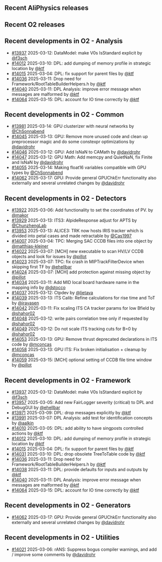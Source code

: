 ## Recent AliPhysics releases
## Recent O2 releases
## Recent developments in O2 - Analysis
- [\#13937](https://github.com/AliceO2Group/AliceO2/pull/13937) 2025-03-12: DataModel: make V0s IsStandard explicit by [@f3sch](https://github.com/f3sch)
- [\#14012](https://github.com/AliceO2Group/AliceO2/pull/14012) 2025-03-10: DPL: add dumping of memory profile in strategic location by [@ktf](https://github.com/ktf)
- [\#14015](https://github.com/AliceO2Group/AliceO2/pull/14015) 2025-03-04: DPL: fix support for parent files by [@ktf](https://github.com/ktf)
- [\#14036](https://github.com/AliceO2Group/AliceO2/pull/14036) 2025-03-11: Drop need for Framework/RootTableBuilderHelpers.h by [@ktf](https://github.com/ktf)
- [\#14040](https://github.com/AliceO2Group/AliceO2/pull/14040) 2025-03-11: DPL Analysis: improve error message when messages are malformed by [@ktf](https://github.com/ktf)
- [\#14064](https://github.com/AliceO2Group/AliceO2/pull/14064) 2025-03-15: DPL: account for IO time correctly by [@ktf](https://github.com/ktf)
## Recent developments in O2 - Common
- [\#13981](https://github.com/AliceO2Group/AliceO2/pull/13981) 2025-03-14: GPU clusterizer with neural networks by [@ChSonnabend](https://github.com/ChSonnabend)
- [\#14045](https://github.com/AliceO2Group/AliceO2/pull/14045) 2025-03-13: GPU: Remove more unused code and clean up preprocessor magic and do some constexpr optimizations by [@davidrohr](https://github.com/davidrohr)
- [\#14046](https://github.com/AliceO2Group/AliceO2/pull/14046) 2025-03-12: GPU: Add IsNaN to CAMath by [@davidrohr](https://github.com/davidrohr)
- [\#14047](https://github.com/AliceO2Group/AliceO2/pull/14047) 2025-03-12: GPU Math: Add memcpy and QuietNaN, fix Finite and IsNaN by [@davidrohr](https://github.com/davidrohr)
- [\#14055](https://github.com/AliceO2Group/AliceO2/pull/14055) 2025-03-14: Making float16 variables compatible with GPU types by [@ChSonnabend](https://github.com/ChSonnabend)
- [\#14062](https://github.com/AliceO2Group/AliceO2/pull/14062) 2025-03-17: GPU: Provide general GPUChkErr functionality also externally and several unrelated changes by [@davidrohr](https://github.com/davidrohr)
## Recent developments in O2 - Detectors
- [\#13922](https://github.com/AliceO2Group/AliceO2/pull/13922) 2025-03-06: Add functionality to set the coordinates of PV. by [@makor](https://github.com/makor)
- [\#13929](https://github.com/AliceO2Group/AliceO2/pull/13929) 2025-03-13: ITS3: AlpideResponse adjust for APTS by [@ChunzhengLab](https://github.com/ChunzhengLab)
- [\#13953](https://github.com/AliceO2Group/AliceO2/pull/13953) 2025-03-13: ALICE3: TRK now hosts IRIS tracker which is divided into petal cases and made retractable by [@Cas1997](https://github.com/Cas1997)
- [\#14007](https://github.com/AliceO2Group/AliceO2/pull/14007) 2025-03-04: TPC: Merging SAC CCDB files into one object by [@matthias-kleiner](https://github.com/matthias-kleiner)
- [\#14022](https://github.com/AliceO2Group/AliceO2/pull/14022) 2025-03-07: [MCH] new executable to scan HV/LV CCDB objects and look for issues by [@pillot](https://github.com/pillot)
- [\#14023](https://github.com/AliceO2Group/AliceO2/pull/14023) 2025-03-07: TPC: fix crash in MIPTrackFilterDevice when skipping first TF by [@ehellbar](https://github.com/ehellbar)
- [\#14024](https://github.com/AliceO2Group/AliceO2/pull/14024) 2025-03-07: [MCH] add protection against missing object by [@pillot](https://github.com/pillot)
- [\#14034](https://github.com/AliceO2Group/AliceO2/pull/14034) 2025-03-11: Add MID local board hardware name in the mapping info by [@dstocco](https://github.com/dstocco)
- [\#14037](https://github.com/AliceO2Group/AliceO2/pull/14037) 2025-03-12: Ctpdev by [@lietava](https://github.com/lietava)
- [\#14039](https://github.com/AliceO2Group/AliceO2/pull/14039) 2025-03-13: ITS Calib: Refine calculations for rise time and ToT by [@iravasen](https://github.com/iravasen)
- [\#14042](https://github.com/AliceO2Group/AliceO2/pull/14042) 2025-03-11: Fix scaling ITS CA tracker params for low Bfield by [@shahor02](https://github.com/shahor02)
- [\#14048](https://github.com/AliceO2Group/AliceO2/pull/14048) 2025-03-12: write pairs correlation tree only if requested by [@shahor02](https://github.com/shahor02)
- [\#14049](https://github.com/AliceO2Group/AliceO2/pull/14049) 2025-03-12: Do not scale ITS tracking cuts for B=0 by [@shahor02](https://github.com/shahor02)
- [\#14053](https://github.com/AliceO2Group/AliceO2/pull/14053) 2025-03-13: GPU: Remove thrust deprecated declarations in ITS code by [@mconcas](https://github.com/mconcas)
- [\#14058](https://github.com/AliceO2Group/AliceO2/pull/14058) 2025-03-13: GPU ITS: Fix broken initialisation + cleanup by [@mconcas](https://github.com/mconcas)
- [\#14059](https://github.com/AliceO2Group/AliceO2/pull/14059) 2025-03-15: [MCH] optional setting of CCDB file time window by [@pillot](https://github.com/pillot)
## Recent developments in O2 - Framework
- [\#13937](https://github.com/AliceO2Group/AliceO2/pull/13937) 2025-03-12: DataModel: make V0s IsStandard explicit by [@f3sch](https://github.com/f3sch)
- [\#13957](https://github.com/AliceO2Group/AliceO2/pull/13957) 2025-03-05: Add new FairLogger severity (critical) to DPL and DebugGUI by [@ehellbar](https://github.com/ehellbar)
- [\#13971](https://github.com/AliceO2Group/AliceO2/pull/13971) 2025-03-09: DPL: drop messages explicitly by [@ktf](https://github.com/ktf)
- [\#13991](https://github.com/AliceO2Group/AliceO2/pull/13991) 2025-03-07: DPL Analysis: add test for identification concepts by [@aalkin](https://github.com/aalkin)
- [\#14010](https://github.com/AliceO2Group/AliceO2/pull/14010) 2025-03-05: DPL: add ability to have singposts controlled actions by [@ktf](https://github.com/ktf)
- [\#14012](https://github.com/AliceO2Group/AliceO2/pull/14012) 2025-03-10: DPL: add dumping of memory profile in strategic location by [@ktf](https://github.com/ktf)
- [\#14015](https://github.com/AliceO2Group/AliceO2/pull/14015) 2025-03-04: DPL: fix support for parent files by [@ktf](https://github.com/ktf)
- [\#14031](https://github.com/AliceO2Group/AliceO2/pull/14031) 2025-03-10: DPL: drop obsolete TreeToTable code by [@ktf](https://github.com/ktf)
- [\#14036](https://github.com/AliceO2Group/AliceO2/pull/14036) 2025-03-11: Drop need for Framework/RootTableBuilderHelpers.h by [@ktf](https://github.com/ktf)
- [\#14038](https://github.com/AliceO2Group/AliceO2/pull/14038) 2025-03-11: DPL: provide defaults for inputs and outputs by [@ktf](https://github.com/ktf)
- [\#14040](https://github.com/AliceO2Group/AliceO2/pull/14040) 2025-03-11: DPL Analysis: improve error message when messages are malformed by [@ktf](https://github.com/ktf)
- [\#14064](https://github.com/AliceO2Group/AliceO2/pull/14064) 2025-03-15: DPL: account for IO time correctly by [@ktf](https://github.com/ktf)
## Recent developments in O2 - Generators
- [\#14062](https://github.com/AliceO2Group/AliceO2/pull/14062) 2025-03-17: GPU: Provide general GPUChkErr functionality also externally and several unrelated changes by [@davidrohr](https://github.com/davidrohr)
## Recent developments in O2 - Utilities
- [\#14021](https://github.com/AliceO2Group/AliceO2/pull/14021) 2025-03-06: rANS: Suppress bogus compiler warnings, and add / improve some comments by [@davidrohr](https://github.com/davidrohr)
